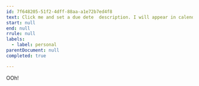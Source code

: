 ```yaml
---
id: 7f648205-51f2-4dff-88aa-a1e72b7ed4f8
text: Click me and set a due dete  description. I will appear in calendar
start: null
end: null
rrule: null
labels:
  - label: personal
parentDocument: null
completed: true

---
```


OOh!


